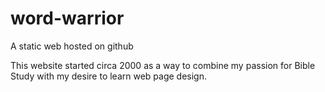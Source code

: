 # word-warrior
A static web hosted on github

This website started circa 2000 as a way to combine my passion for Bible Study with my desire to learn web page design.
